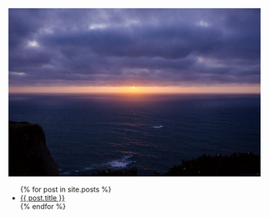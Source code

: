 <main id="home_content" class="content">
    <!-- Left -->
    <div id="left">
        <img id="blog-main-pic" src="/../assets/images/main.jpg"alt="Sunset over the pacific, eastern most point in europe">
    </div>
    <!-- Middle -->
    <div id="middle" >
        <ul>
            {% for post in site.posts %}
                <li>
                    <a href="{{ post.url }}">{{ post.title }}</a>
                </li>
            {% endfor %}
        </ul>
    </div>
    <!--Right -->
    <div id="right">
    </div>
</main>
